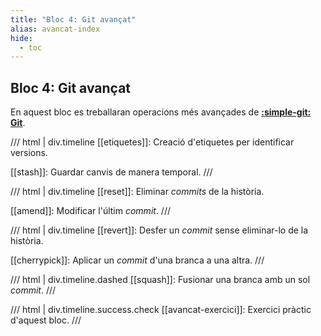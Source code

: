```yaml
---
title: "Bloc 4: Git avançat"
alias: avancat-index
hide:
  - toc
---
```


## Bloc 4: Git avançat
En aquest bloc es treballaran operacions més avançades de [__:simple-git: Git__][git].

[git]: https://git-scm.com/

/// html | div.timeline
[[etiquetes]]: Creació d'etiquetes per identificar versions.

[[stash]]: Guardar canvis de manera temporal.
///

/// html | div.timeline
[[reset]]: Eliminar _commits_ de la història.

[[amend]]: Modificar l'últim  _commit_.
///

/// html | div.timeline
[[revert]]: Desfer un _commit_ sense eliminar-lo de la història.

[[cherrypick]]: Aplicar un _commit_ d'una branca a una altra.
///

/// html | div.timeline.dashed
[[squash]]: Fusionar una branca amb un sol _commit_.
///

/// html | div.timeline.success.check
[[avancat-exercici]]: Exercici pràctic d'aquest bloc.
///
